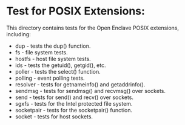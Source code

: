 Test for POSIX Extensions:
==========================

This directory contains tests for the Open Enclave POSIX extensions, including:

- dup - tests the dup() function.
- fs - file system tests.
- hostfs - host file system tests.
- ids - tests the getuid(), getgid(), etc.
- poller - tests the select() function.
- polling - event polling tests.
- resolver - tests for getnameinfo() and getaddrinfo().
- sendmsg - tests for sendmsg() and recvmsg() over sockets.
- send - tests for send() and recv() over sockets.
- sgxfs - tests for the Intel protected file system.
- socketpair - tests for the socketpair() function.
- socket - tests for host sockets.
